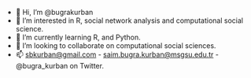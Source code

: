 - 👋 Hi, I’m @bugrakurban
- 👀 I’m interested in R, social network analysis and computational social science.
- 🌱 I’m currently learning R, and Python.
- 💞️ I’m looking to collaborate on computational social sciences.
- 📫 sbkurban@gmail.com - saim.bugra.kurban@msgsu.edu.tr - @bugra_kurban on Twitter.

<!---
bugrakurban/bugrakurban is a ✨ special ✨ repository because its `README.md` (this file) appears on your GitHub profile.
You can click the Preview link to take a look at your changes.
--->
